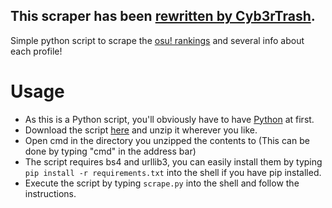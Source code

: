 ## This scraper has been [rewritten by Cyb3rTrash](https://github.com/Cyb3rTrash/better_osu_scraper).


Simple python script to scrape the [osu! rankings](https://osu.ppy.sh/rankings/osu/performance) and several info about each profile!

# Usage

* As this is a Python script, you'll obviously have to have [Python](https://www.python.org/downloads) at first. 
* Download the script [here](https://github.com/myangelaku/osu_scraper/archive/master.zip) and unzip it wherever you like.
* Open cmd in the directory you unzipped the contents to (This can be done by typing "cmd" in the address bar)
* The script requires bs4 and urllib3, you can easily install them by typing `pip install -r requirements.txt` into the shell if you have pip installed.
* Execute the script by typing `scrape.py` into the shell and follow the instructions.
